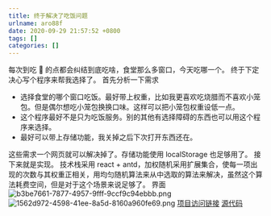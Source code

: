 ```yaml
---
title: 终于解决了吃饭问题
urlname: aro88f
date: 2020-09-29 21:57:52 +0800
tags: []
categories: []
---
```


每次到吃 🍚 的点都会纠结到底吃啥，食堂那么多窗口，今天吃哪一个。
终于下定决心写个程序来帮我选择了。
首先分析一下需求

- 选择食堂的哪个窗口吃饭。最好带上权重，比如我更喜欢吃烧腊而不喜欢小笼包。但是偶尔想吃小笼包换换口味。这样可以把小笼包权重设低一点。
- 这个程序最好不是只为吃饭服务。别的其他有选择障碍的东西也可以用这个程序来选择。
- 最好可以带上存储功能，我关掉之后下次打开东西还在。

这些需求一个网页就可以解决掉了。存储功能使用 localStorage 也足够用了。
接下来就是实现。
技术栈采用 react + antd，加权随机采用扩展集合，使每一项出现的次数与其权重正相关，用均匀随机算法来从中选取的算法来解决，虽然这个算法耗费空间，但是对于这个场景来说足够了。
界面
![b3be7661-7877-4957-9fff-9ccf9c94ebbb.png](/images//images/)
![1562d972-4598-41ee-8a5d-8160a960fe69.png](/images//images/)
[项目访问链接](https://select.lmikoto.com/)
[源代码](https://github.com/lmikoto/select)
